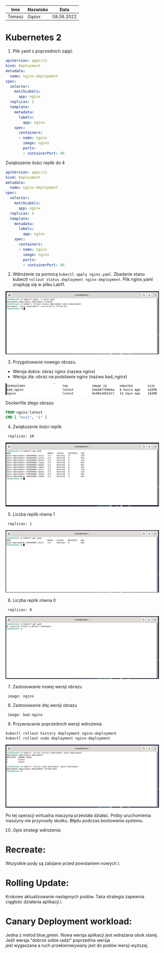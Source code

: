 | Imie   | Nazwisko | Data       |
|--------|----------|------------|
| Tomasz | Gąsior   | 08.06.2022 |

# Kubernetes 2 

1. Plik yaml z poprzednich zajęć 

```yaml
apiVersion: apps/v1
kind: Deployment
metadata:
  name: nginx-deployment
spec:
  selector:
    matchLabels:
      app: nginx
  replicas: 2
  template:
    metadata:
      labels:
        app: nginx
    spec:
      containers:
      - name: nginx
        image: nginx
        ports:
        - containerPort: 80

```

Zwiększenie ilości replik do 4

```yaml
apiVersion: apps/v1
kind: Deployment
metadata:
  name: nginx-deployment
spec:
  selector:
    matchLabels:
      app: nginx
  replicas: 4
  template:
    metadata:
      labels:
        app: nginx
    spec:
      containers:
      - name: nginx
        image: nginx
        ports:
        - containerPort: 80

```

2. Wdrożenie za pomocą ```kubectl apply nginx.yaml```. Zbadanie stanu kubectl ```rollout status deployment nginx-deployment```. Plik nginx.yaml znajduję się w pliku Lab11.

![alt text](1.jpg)

3. Przygotowanie nowego obrazu.
- Wersja dobra: obraz nginx (nazwa nginx)
- Wersja zła: obraz na podstawie nginx (nazwa bad_nginx)

![alt text](2.jpg)

Dockerfile złego obrazu 

```Dockerfile
FROM nginx:latest
CMD [ "exit", "1" ]
```

4. Zwiększenie ilości replik 
```
 replicas: 10
```

![alt text](3.jpg)

5. Liczba replik równa 1
```
 replicas: 1
```

![alt text](4.jpg)

6. Liczba replik równa 0
```
 replicas: 0
```

![alt text](5.jpg)

7. Zastosowanie nowej wersji obrazu
```
 image: nginx
```

8. Zastosowanie złej wersji obrazu
```
 image: bad-nginx
```

9. Przywracanie poprzednich wersji wdrożenia 

```
kubectl rollout history deployment nginx-deployment
kubectl rollout undo deployment nginx-deployment
```

![alt text](6.jpg)

Po tej operacji wirtualna maszyna przestała działać. Próby uruchomienia maszyny nie przynosiły skutku.
Błędu podczas bootowania systemu.

10. Opis strategi wdrożenia:

# Recreate:
  Wszystkie pody są zabijane przed powstaniem nowych.\
# Rolling Update:
  Krokowe aktualizowanie następnych podów. Taka strategia zapewnia ciągłość działania aplikacji.\
# Canary Deployment workload:
  Jedna z metod blue,green. Nowa wersja aplikacji jest wdrażana obok starej. Jeśli wersja "dobrze sobie radzi" poprzednia wersja\
  jest wygaszana a ruch przekierowywany jest do podów wersji wyższej. 
